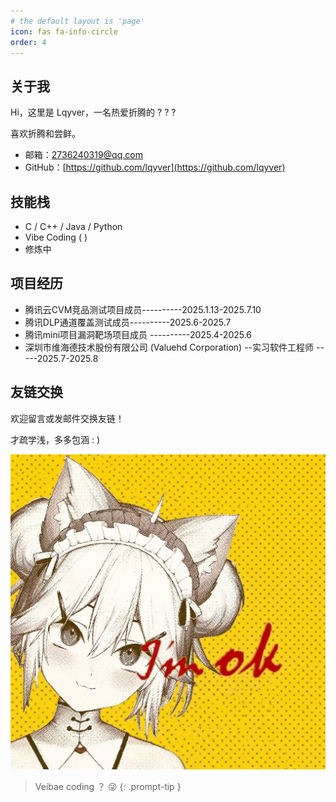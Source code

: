 ```yaml
---
# the default layout is 'page'
icon: fas fa-info-circle
order: 4
---
```




## 关于我

Hi，这里是 Lqyver，一名热爱折腾的  ? ? ?   

喜欢折腾和尝鲜。

- 邮箱：2736240319@qq.com  
- GitHub：[https://github.com/lqyver](https://github.com/lqyver)  

## 技能栈
- C / C++ / Java / Python
- Vibe Coding ( )
-  修炼中


## 项目经历
- 腾讯云CVM竞品测试项目成员----------2025.1.13-2025.7.10
- 腾讯DLP通道覆盖测试成员----------2025.6-2025.7
- 腾讯mini项目漏洞靶场项目成员 ----------2025.4-2025.6
- 深圳市维海德技术股份有限公司 (Valuehd Corporation) --实习软件工程师 -----2025.7-2025.8



## 友链交换

欢迎留言或发邮件交换友链！

才疏学浅，多多包涵  : )


![头像](/assets/2.jpg)



> Veibae coding  ？ 😜
{: .prompt-tip }
